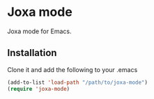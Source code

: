# Joxa mode

Joxa mode for Emacs.

## Installation

Clone it and add the following to your .emacs

```lisp
(add-to-list 'load-path "/path/to/joxa-mode")
(require 'joxa-mode)
```
